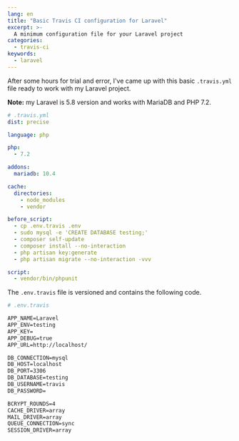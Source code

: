 ```yaml
---
lang: en
title: "Basic Travis CI configuration for Laravel"
excerpt: >-
  A minimum configuration file for your Laravel project
categories:
  - travis-ci
keywords:
  - laravel
---
```


After some hours for trial and error, I've came up with this basic `.travis.yml` file ready to work with my Laravel project.

**Note:** my Laravel is 5.8 version and works with MariaDB and PHP 7.2.

```yml
# .travis.yml
dist: precise

language: php

php:
  - 7.2

addons:
  mariadb: 10.4

cache:
  directories:
    - node_modules
    - vendor

before_script:
  - cp .env.travis .env
  - sudo mysql -e 'CREATE DATABASE testing;'
  - composer self-update
  - composer install --no-interaction
  - php artisan key:generate
  - php artisan migrate --no-interaction -vvv

script:
  - vendor/bin/phpunit

```

The `.env.travis` file is versioned and contains the following code.

```apache
# .env.travis

APP_NAME=Laravel
APP_ENV=testing
APP_KEY=
APP_DEBUG=true
APP_URL=http://localhost/

DB_CONNECTION=mysql
DB_HOST=localhost
DB_PORT=3306
DB_DATABASE=testing
DB_USERNAME=travis
DB_PASSWORD=

BCRYPT_ROUNDS=4
CACHE_DRIVER=array
MAIL_DRIVER=array
QUEUE_CONNECTION=sync
SESSION_DRIVER=array
```
